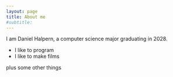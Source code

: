 ```yaml
---
layout: page
title: About me
#subtitle: 
---
```


I am Daniel Halpern, a computer science major graduating in 2028.

- I like to program
- I like to make films

plus some other things
